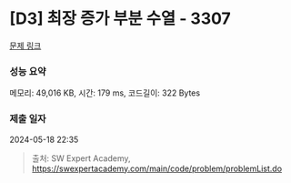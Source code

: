 # [D3] 최장 증가 부분 수열 - 3307 

[문제 링크](https://swexpertacademy.com/main/code/problem/problemDetail.do?contestProbId=AWBOKg-a6l0DFAWr) 

### 성능 요약

메모리: 49,016 KB, 시간: 179 ms, 코드길이: 322 Bytes

### 제출 일자

2024-05-18 22:35



> 출처: SW Expert Academy, https://swexpertacademy.com/main/code/problem/problemList.do